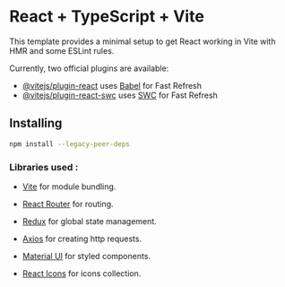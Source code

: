 # React + TypeScript + Vite

This template provides a minimal setup to get React working in Vite with HMR and some ESLint rules.

Currently, two official plugins are available:

- [@vitejs/plugin-react](https://github.com/vitejs/vite-plugin-react/blob/main/packages/plugin-react/README.md) uses [Babel](https://babeljs.io/) for Fast Refresh
- [@vitejs/plugin-react-swc](https://github.com/vitejs/vite-plugin-react-swc) uses [SWC](https://swc.rs/) for Fast Refresh

## Installing

```sh
npm install --legacy-peer-deps
```

### Libraries used :

- [Vite](https://vitejs.dev/) for module bundling.

- [React Router](https://reactrouter.com/en/main) for routing.

- [Redux](https://redux.js.org/) for global state management.

- [Axios](https://axios-http.com/docs/intro) for creating http requests.

- [Material UI](https://mui.com/material-ui/) for styled components.

- [React Icons](https://react-icons.github.io/react-icons/) for icons collection.
